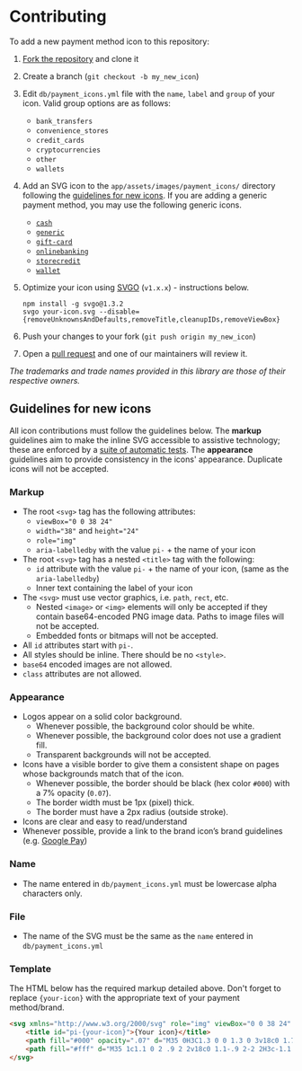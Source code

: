 # Contributing

To add a new payment method icon to this repository:

1. [Fork the repository](https://github.com/activemerchant/payment_icons/fork) and clone it
2. Create a branch (`git checkout -b my_new_icon`)
3. Edit `db/payment_icons.yml` file with the `name`, `label` and `group` of your icon. Valid group options are as follows:

    - `bank_transfers`
    - `convenience_stores`
    - `credit_cards`
    - `cryptocurrencies`
    - `other`
    - `wallets`

4. Add an SVG icon to the `app/assets/images/payment_icons/` directory following the [guidelines for new icons](#guidelines-for-new-icons). If you are adding a generic payment method, you may use the following generic icons.

    - [`cash`](https://github.com/activemerchant/payment_icons/blob/master/app/assets/images/payment_icons/cash.svg)
    - [`generic`](https://github.com/activemerchant/payment_icons/blob/master/app/assets/images/payment_icons/generic.svg)
    - [`gift-card`](https://github.com/activemerchant/payment_icons/blob/master/app/assets/images/payment_icons/gift-card.svg)
    - [`onlinebanking`](https://github.com/activemerchant/payment_icons/blob/master/app/assets/images/payment_icons/onlinebanking.svg)
    - [`storecredit`](https://github.com/activemerchant/payment_icons/blob/master/app/assets/images/payment_icons/storecredit.svg)
    - [`wallet`](https://github.com/activemerchant/payment_icons/blob/master/app/assets/images/payment_icons/wallet.svg)

5. Optimize your icon using [SVGO](https://github.com/svg/svgo) (`v1.x.x`) - instructions below.

    ```
    npm install -g svgo@1.3.2
    svgo your-icon.svg --disable={removeUnknownsAndDefaults,removeTitle,cleanupIDs,removeViewBox}
    ```

5. Push your changes to your fork (`git push origin my_new_icon`)
6. Open a [pull request](https://github.com/activemerchant/payment_icons/pulls) and one of our maintainers will review it.

*The trademarks and trade names provided in this library are those of their respective owners.*

## Guidelines for new icons

All icon contributions must follow the guidelines below. The **markup** guidelines aim to make the inline SVG accessible to assistive technology; these are enforced by a [suite of automatic tests](https://github.com/activemerchant/payment_icons/blob/master/test/unit/payment_icon_test.rb). The **appearance** guidelines aim to provide consistency in the icons' appearance. Duplicate icons will not be accepted.

### Markup
- The root `<svg>` tag has the following attributes:
  - `viewBox="0 0 38 24"`
  - `width="38"` and `height="24"`
  - `role="img"`
  - `aria-labelledby` with the value `pi-` + the name of your icon
- The root `<svg>` tag has a nested `<title>` tag with the following:
  - `id` attribute with the value `pi-` + the name of your icon, (same as the `aria-labelledby`)
  - Inner text containing the label of your icon
- The `<svg>` must use vector graphics, i.e. `path`, `rect`, etc.
  - Nested `<image>` or `<img>` elements will only be accepted if they contain base64-encoded PNG image data. Paths to image files will not be accepted.
  - Embedded fonts or bitmaps will not be accepted.
- All `id` attributes start with `pi-`.
- All styles should be inline. There should be no `<style>`.
- `base64` encoded images are not allowed.
- `class` attributes are not allowed.

### Appearance
- Logos appear on a solid color background.
  - Whenever possible, the background color should be white.
  - Whenever possible, the background color does not use a gradient fill.
  - Transparent backgrounds will not be accepted.
- Icons have a visible border to give them a consistent shape on pages whose backgrounds match that of the icon.
  - Whenever possible, the border should be black (hex color `#000`) with a 7% opacity (`0.07`).
  - The border width must be 1px (pixel) thick.
  - The border must have a 2px radius (outside stroke).
- Icons are clear and easy to read/understand
- Whenever possible, provide a link to the brand icon’s brand guidelines (e.g. [Google Pay](https://developers.google.com/pay/api/web/guides/brand-guidelines))

### Name
- The name entered in `db/payment_icons.yml` must be lowercase alpha characters only.

### File
- The name of the SVG must be the same as the `name` entered in `db/payment_icons.yml`

### Template

The HTML below has the required markup detailed above. Don't forget to replace `{your-icon}` with the appropriate text of your payment method/brand.

```html
<svg xmlns="http://www.w3.org/2000/svg" role="img" viewBox="0 0 38 24" width="38" height="24" aria-labelledby="pi-{your-icon}">
    <title id="pi-{your-icon}">{Your icon}</title>
    <path fill="#000" opacity=".07" d="M35 0H3C1.3 0 0 1.3 0 3v18c0 1.7 1.4 3 3 3h32c1.7 0 3-1.3 3-3V3c0-1.7-1.4-3-3-3z"/>
    <path fill="#fff" d="M35 1c1.1 0 2 .9 2 2v18c0 1.1-.9 2-2 2H3c-1.1 0-2-.9-2-2V3c0-1.1.9-2 2-2h32"/>
</svg>
```
